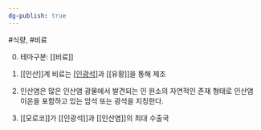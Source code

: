 ```yaml
---
dg-publish: true
---
```

#식량, #비료 

0. 테마구분: [[비료]]



1. [[인산]]계 비료는 [[인광석]]([[인산염]])과 [[유황]]을 통해 제조
2. 인산염은  많은 인산염 광물에서 발견되는 인 원소의 자연적인 존재 형태로 인산염 이온을 포함하고 있는 암석 또는 광석을 지칭한다.
3. [[모로코]]가 [[인광석]]과 [[인산염]]의 최대 수출국